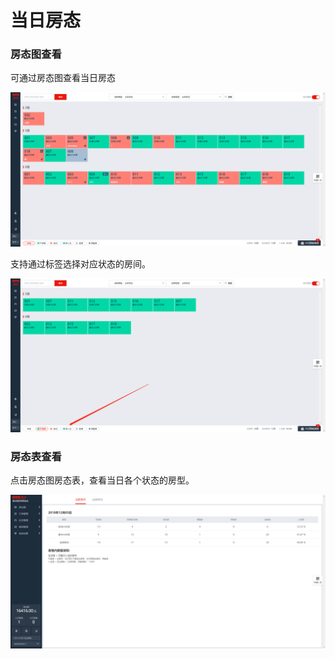 # 当日房态

### 房态图查看

可通过房态图查看当日房态

![&#x5F53;&#x65E5;&#x623F;&#x6001;](../../.gitbook/assets/image%20%288%29.png)

支持通过标签选择对应状态的房间。

![](../../.gitbook/assets/image%20%28316%29.png)

### 房态表查看

点击房态图房态表，查看当日各个状态的房型。

![&#x70B9;&#x51FB;&#x623F;&#x6001;&#x8868;&#x67E5;&#x770B;&#x5F53;&#x65E5;&#x623F;&#x6001;](../../.gitbook/assets/image%20%28136%29.png)

